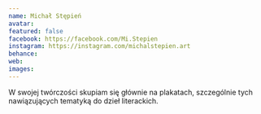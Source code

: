 ```yaml
---
name: Michał Stępień
avatar: 
featured: false
facebook: https://facebook.com/Mi.Stepien
instagram: https://instagram.com/michalstepien.art
behance: 
web:
images:
---
```

W swojej twórczości skupiam się głównie na plakatach, szczególnie tych nawiązujących tematyką do dzieł literackich. 
